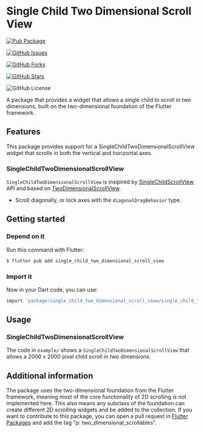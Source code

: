 # Single Child Two Dimensional Scroll View
[![Pub Package](https://img.shields.io/pub/v/single_child_two_dimensional_scroll_view.svg)](https://pub.dev/packages/single_child_two_dimensional_scroll_view)

[![GitHub Issues](https://img.shields.io/github/issues/sjhorn/single_child_two_dimensional_scroll_view.svg)](https://github.com/sjhorn/single_child_two_dimensional_scroll_view/issues)

[![GitHub Forks](https://img.shields.io/github/forks/sjhorn/single_child_two_dimensional_scroll_view.svg)](https://github.com/sjhorn/single_child_two_dimensional_scroll_view/network)

[![GitHub Stars](https://img.shields.io/github/stars/sjhorn/single_child_two_dimensional_scroll_view.svg)](https://github.com/sjhorn/single_child_two_dimensional_scroll_view/stargazers)

![GitHub License](https://img.shields.io/github/license/sjhorn/single_child_two_dimensional_scroll_view)

A package that provides a widget that allows a single child to scroll in two dimensions, built on the two-dimensional foundation of the Flutter framework.

## Features

This package provides support for a SingleChildTwoDimensionalScrollView widget that scrolls in both the vertical and horizontal axes.

### SingleChildTwoDimensionalScrollView

`SingleChildTwoDimensionalScrollView` is insipired by [SingleChildScrollView](https://api.flutter.dev/flutter/widgets/SingleChildScrollView-class.html) API and based on [TwoDimensionalScrollView](https://pub.dev/packages/two_dimensional_scrollables).

- Scroll diagonally, or lock axes with the `diagonalDragBehavior` type. 

## Getting started

### Depend on it

Run this command with Flutter:

```sh
$ flutter pub add single_child_two_dimensional_scroll_view
```

### Import it

Now in your Dart code, you can use:

```sh
import 'package:single_child_two_dimensional_scroll_view/single_child_two_dimensional_scroll_view.dart';
```

## Usage

### SingleChildTwoDimensionalScrollView

The code in `example/` shows a `SingleChildTwoDimensionalScrollView` that allows a 2000 x 2000 pixel child scroll in two dimensions. 


## Additional information

The package uses the two-dimensional foundation from the Flutter framework,
meaning most of the core functionality of 2D scrolling is not implemented here.
This also means any subclass of the foundation can create different 2D scrolling
widgets and be added to the collection. If you want to contribute to
this package, you can open a pull request in [Flutter Packages](https://github.com/flutter/packages)
and add the tag "p: two_dimensional_scrollables".